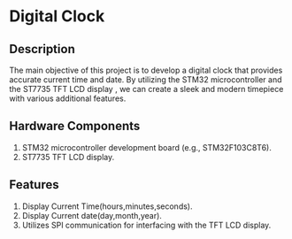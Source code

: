 # **Digital Clock**
## Description
  The main objective of this project is to develop a digital clock that provides accurate current time and date. By utilizing the STM32 microcontroller and the ST7735 TFT LCD display , we can create a sleek and modern timepiece with various additional features.
## Hardware Components
1) STM32 microcontroller development board (e.g., STM32F103C8T6).
2) ST7735 TFT LCD display.
## Features
1) Display Current Time(hours,minutes,seconds).
2) Display Current date(day,month,year).
3) Utilizes SPI communication for interfacing with the TFT LCD display.
